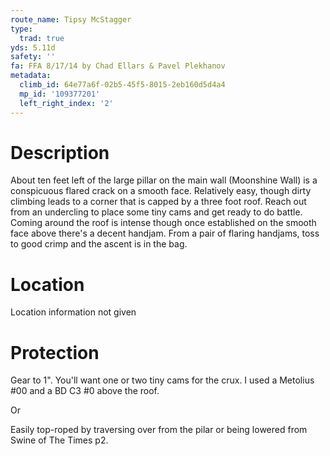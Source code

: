 ```yaml
---
route_name: Tipsy McStagger
type:
  trad: true
yds: 5.11d
safety: ''
fa: FFA 8/17/14 by Chad Ellars & Pavel Plekhanov
metadata:
  climb_id: 64e77a6f-02b5-45f5-8015-2eb160d5d4a4
  mp_id: '109377201'
  left_right_index: '2'
---
```

# Description
About ten feet left of the large pillar on the main wall (Moonshine Wall) is a conspicuous flared crack on a smooth face. Relatively easy, though dirty climbing leads to a corner that is capped by a three foot roof. Reach out from an undercling to place some tiny cams and get ready to do battle. Coming around the roof is intense though once established on the smooth face above there's a decent handjam. From a pair of flaring handjams, toss to good crimp and the ascent is in the bag.

# Location
Location information not given

# Protection
Gear to 1".  You'll want one or two tiny cams for the crux.  I used a Metolius #00 and a BD C3 #0 above the roof.

Or

Easily top-roped by traversing over from the pilar or being lowered from Swine of The Times p2.

